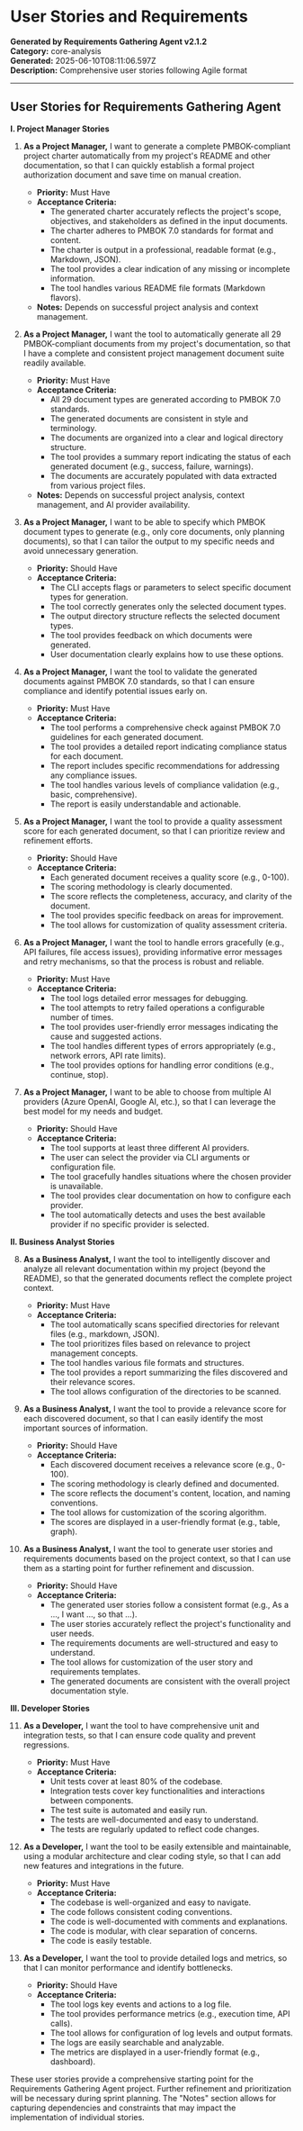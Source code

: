 # User Stories and Requirements

**Generated by Requirements Gathering Agent v2.1.2**  
**Category:** core-analysis  
**Generated:** 2025-06-10T08:11:06.597Z  
**Description:** Comprehensive user stories following Agile format

---

## User Stories for Requirements Gathering Agent

**I. Project Manager Stories**

1. **As a Project Manager,** I want to generate a complete PMBOK-compliant project charter automatically from my project's README and other documentation, so that I can quickly establish a formal project authorization document and save time on manual creation.  
    * **Priority:** Must Have
    * **Acceptance Criteria:**
        * The generated charter accurately reflects the project's scope, objectives, and stakeholders as defined in the input documents.
        * The charter adheres to PMBOK 7.0 standards for format and content.
        * The charter is output in a professional, readable format (e.g., Markdown, JSON).
        * The tool provides a clear indication of any missing or incomplete information.
        * The tool handles various README file formats (Markdown flavors).
    * **Notes:** Depends on successful project analysis and context management.

2. **As a Project Manager,** I want the tool to automatically generate all 29 PMBOK-compliant documents from my project's documentation, so that I have a complete and consistent project management document suite readily available.
    * **Priority:** Must Have
    * **Acceptance Criteria:**
        * All 29 document types are generated according to PMBOK 7.0 standards.
        * The generated documents are consistent in style and terminology.
        * The documents are organized into a clear and logical directory structure.
        * The tool provides a summary report indicating the status of each generated document (e.g., success, failure, warnings).
        * The documents are accurately populated with data extracted from various project files.
    * **Notes:**  Depends on successful project analysis, context management, and AI provider availability.


3. **As a Project Manager,** I want to be able to specify which PMBOK document types to generate (e.g., only core documents, only planning documents), so that I can tailor the output to my specific needs and avoid unnecessary generation.
    * **Priority:** Should Have
    * **Acceptance Criteria:**
        * The CLI accepts flags or parameters to select specific document types for generation.
        * The tool correctly generates only the selected document types.
        * The output directory structure reflects the selected document types.
        * The tool provides feedback on which documents were generated.
        * User documentation clearly explains how to use these options.

4. **As a Project Manager,** I want the tool to validate the generated documents against PMBOK 7.0 standards, so that I can ensure compliance and identify potential issues early on.
    * **Priority:** Must Have
    * **Acceptance Criteria:**
        * The tool performs a comprehensive check against PMBOK 7.0 guidelines for each generated document.
        * The tool provides a detailed report indicating compliance status for each document.
        * The report includes specific recommendations for addressing any compliance issues.
        * The tool handles various levels of compliance validation (e.g., basic, comprehensive).
        * The report is easily understandable and actionable.

5. **As a Project Manager,** I want the tool to provide a quality assessment score for each generated document, so that I can prioritize review and refinement efforts.
    * **Priority:** Should Have
    * **Acceptance Criteria:**
        * Each generated document receives a quality score (e.g., 0-100).
        * The scoring methodology is clearly documented.
        * The score reflects the completeness, accuracy, and clarity of the document.
        * The tool provides specific feedback on areas for improvement.
        * The tool allows for customization of quality assessment criteria.

6. **As a Project Manager,** I want the tool to handle errors gracefully (e.g., API failures, file access issues), providing informative error messages and retry mechanisms, so that the process is robust and reliable.
    * **Priority:** Must Have
    * **Acceptance Criteria:**
        * The tool logs detailed error messages for debugging.
        * The tool attempts to retry failed operations a configurable number of times.
        * The tool provides user-friendly error messages indicating the cause and suggested actions.
        * The tool handles different types of errors appropriately (e.g., network errors, API rate limits).
        * The tool provides options for handling error conditions (e.g., continue, stop).

7. **As a Project Manager,** I want to be able to choose from multiple AI providers (Azure OpenAI, Google AI, etc.), so that I can leverage the best model for my needs and budget.
    * **Priority:** Should Have
    * **Acceptance Criteria:**
        * The tool supports at least three different AI providers.
        * The user can select the provider via CLI arguments or configuration file.
        * The tool gracefully handles situations where the chosen provider is unavailable.
        * The tool provides clear documentation on how to configure each provider.
        * The tool automatically detects and uses the best available provider if no specific provider is selected.


**II. Business Analyst Stories**

8. **As a Business Analyst,** I want the tool to intelligently discover and analyze all relevant documentation within my project (beyond the README), so that the generated documents reflect the complete project context.
    * **Priority:** Must Have
    * **Acceptance Criteria:**
        * The tool automatically scans specified directories for relevant files (e.g., markdown, JSON).
        * The tool prioritizes files based on relevance to project management concepts.
        * The tool handles various file formats and structures.
        * The tool provides a report summarizing the files discovered and their relevance scores.
        * The tool allows configuration of the directories to be scanned.

9. **As a Business Analyst,** I want the tool to provide a relevance score for each discovered document, so that I can easily identify the most important sources of information.
    * **Priority:** Should Have
    * **Acceptance Criteria:**
        * Each discovered document receives a relevance score (e.g., 0-100).
        * The scoring methodology is clearly defined and documented.
        * The score reflects the document's content, location, and naming conventions.
        * The tool allows for customization of the scoring algorithm.
        * The scores are displayed in a user-friendly format (e.g., table, graph).

10. **As a Business Analyst,** I want the tool to generate user stories and requirements documents based on the project context, so that I can use them as a starting point for further refinement and discussion.
    * **Priority:** Should Have
    * **Acceptance Criteria:**
        * The generated user stories follow a consistent format (e.g., As a ..., I want ..., so that ...).
        * The user stories accurately reflect the project's functionality and user needs.
        * The requirements documents are well-structured and easy to understand.
        * The tool allows for customization of the user story and requirements templates.
        * The generated documents are consistent with the overall project documentation style.

**III. Developer Stories**

11. **As a Developer,** I want the tool to have comprehensive unit and integration tests, so that I can ensure code quality and prevent regressions.
    * **Priority:** Must Have
    * **Acceptance Criteria:**
        * Unit tests cover at least 80% of the codebase.
        * Integration tests cover key functionalities and interactions between components.
        * The test suite is automated and easily run.
        * The tests are well-documented and easy to understand.
        * The tests are regularly updated to reflect code changes.

12. **As a Developer,** I want the tool to be easily extensible and maintainable, using a modular architecture and clear coding style, so that I can add new features and integrations in the future.
    * **Priority:** Must Have
    * **Acceptance Criteria:**
        * The codebase is well-organized and easy to navigate.
        * The code follows consistent coding conventions.
        * The code is well-documented with comments and explanations.
        * The code is modular, with clear separation of concerns.
        * The code is easily testable.

13. **As a Developer,** I want the tool to provide detailed logs and metrics, so that I can monitor performance and identify bottlenecks.
    * **Priority:** Should Have
    * **Acceptance Criteria:**
        * The tool logs key events and actions to a log file.
        * The tool provides performance metrics (e.g., execution time, API calls).
        * The tool allows for configuration of log levels and output formats.
        * The logs are easily searchable and analyzable.
        * The metrics are displayed in a user-friendly format (e.g., dashboard).



These user stories provide a comprehensive starting point for the Requirements Gathering Agent project.  Further refinement and prioritization will be necessary during sprint planning.  The "Notes" section allows for capturing dependencies and constraints that may impact the implementation of individual stories.
